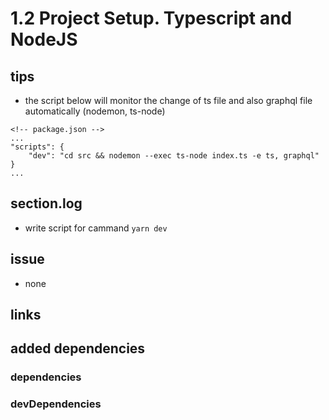 # 1.2 Project Setup. Typescript and NodeJS

## tips

- the script below will monitor the change of ts file and also graphql file automatically (nodemon, ts-node)

```
<!-- package.json -->
...
"scripts": {
    "dev": "cd src && nodemon --exec ts-node index.ts -e ts, graphql"
}
...
```

## section.log

- write script for cammand `yarn dev`

## issue

- none

## links

## added dependencies

### dependencies

### devDependencies
